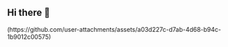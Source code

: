 ## Hi there 👋

<!--
**DjangoMuc/DjangoMUC** is a ✨ _special_ ✨ repository because its `README.md` (this file) appears on your GitHub profile.


- 🔭 I’m currently working on coding minigames with python
- 🌱 I’m currently learning in school
- 🤔 I’m looking for help with using GitHub!
- 😄 Pronouns: he, his, him
--> (https://github.com/user-attachments/assets/a03d227c-d7ab-4d68-b94c-1b9012c00575)
